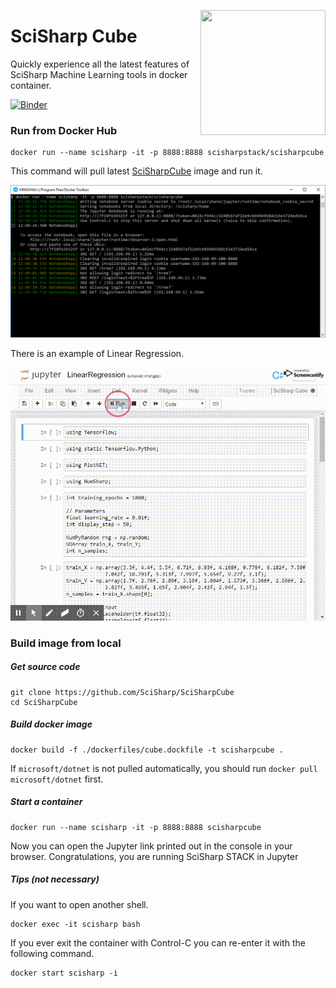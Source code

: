 <a href="http://scisharpstack.org"><img src="https://github.com/SciSharp/SciSharp/blob/master/art/scisharp_badge.png" width="200" height="200" align="right" /></a>
# SciSharp Cube
Quickly experience all the latest features of SciSharp Machine Learning tools in docker container.

[![Binder](https://mybinder.org/badge_logo.svg)](https://mybinder.org/v2/gh/javiercp/BinderTF.NET/master?urlpath=lab)

### Run from Docker Hub

```shell
docker run --name scisharp -it -p 8888:8888 scisharpstack/scisharpcube
```

This command will pull latest [SciSharpCube](<https://hub.docker.com/r/scisharpstack/scisharpcube>) image and run it.

![docker start](assets/docker-start.png)

There is an example of Linear Regression.

![linear regression screen recording](assets/LinearRegression.gif)



### Build image from local

##### Get source code

```shell
git clone https://github.com/SciSharp/SciSharpCube
cd SciSharpCube
```
##### Build docker image
```shell
docker build -f ./dockerfiles/cube.dockfile -t scisharpcube .
```
If `microsoft/dotnet` is not pulled automatically, you should run `docker pull microsoft/dotnet` first.
##### Start a container
```shell
docker run --name scisharp -it -p 8888:8888 scisharpcube
```
Now you can open the Jupyter link printed out in the console in your browser. Congratulations, 
you are running SciSharp STACK in Jupyter

##### Tips (not necessary)
If you want to open another shell.
```shell
docker exec -it scisharp bash
```
If you ever exit the container with Control-C you can re-enter it with the following command.

```shell
docker start scisharp -i
```
